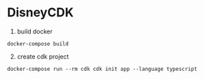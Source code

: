 # DisneyCDK

1. build docker

`docker-compose build`

2. create cdk project

`docker-compose run --rm cdk cdk init app --language typescript`